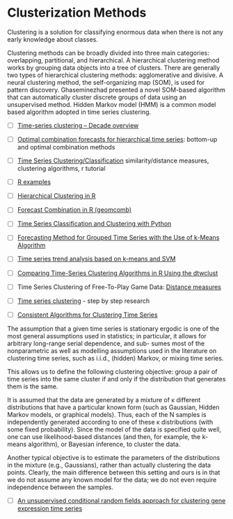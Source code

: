 # Clusterization Methods

Clustering is a solution for classifying enormous data when there is not any early knowledge about classes.

Clustering methods can be broadly divided into three main categories: overlapping, partitional,
and hierarchical. A hierarchical clustering  method works by grouping data objects into a tree 
of clusters. There are generally two types of hierarchical clustering methods: 
agglomerative and divisive. 
A neural clustering method, the self-organizing map (SOM), is used for pattern discovery. 
Ghaseminezhad  presented a novel SOM-based algorithm that can automatically cluster 
discrete groups of data using an unsupervised method. 
Hidden Markov model (HMM) is a common model based algorithm adopted in time series clustering.



- [ ] [Time-series clustering – Decade overview](https://www.sciencedirect.com/science/article/abs/pii/S0306437915000733) 



- [ ] [Optimal combination forecasts for hierarchical time series](https://robjhyndman.com/papers/Hierarchical6.pdf):  bottom-up and optimal combination methods



- [ ] [Time Series Clustering/Classification](http://www.stat.unc.edu/faculty/pipiras/timeseries/Multivariate_6_-_Classification_Clustering_-_Menu.html#what_is_this_all_about)
similarity/distance measures, clustering algorithms, r tutorial








- [ ] [R examples](http://www.rdatamining.com/examples/hierarchical-clustering)

- [ ] [Hierarchical Clustering in R](https://www.datacamp.com/community/tutorials/hierarchical-clustering-R)

- [ ] [Forecast Combination in R (geomcomb)](http://www.ceweiss.com/geomcomb-forecast-combination-in-r/)


- [ ] [Time Series Classification and Clustering with Python](http://alexminnaar.com/time-series-classification-and-clustering-with-python.html)



- [ ] [Forecasting Method for Grouped Time Series with the Use of k-Means Algorithm](https://arxiv.org/pdf/1509.04705.pdf)

- [ ] [Time series trend analysis based  on k-means and SVM](http://www.cai.sk/ojs/index.php/cai/article/view/1445/753)


- [ ] [Comparing Time-Series Clustering Algorithms in R Using the dtwclust](https://cran.r-project.org/web/packages/dtwclust/vignettes/dtwclust.pdf)




- [ ] Time Series Clustering of Free-To-Play Game Data:  [Distance measures](https://arxiv.org/pdf/1710.02268.pdf) 


- [ ] [Time series clustering](https://beta.vu.nl/nl/Images/stageverslag-roelofsen_tcm235-882304.pdf) - step by step research 







- [ ] [Consistent Algorithms for Clustering Time Series](http://www.jmlr.org/papers/volume17/khaleghi16a/khaleghi16a.pdf)

The assumption that a given time series is stationary ergodic is one of the most general 
assumptions used in statistics; in particular, it allows for arbitrary long-range serial 
dependence, and sub- sumes most of the nonparametric as well as modelling assumptions 
used in the literature on clustering time series, such as i.i.d., (hidden) Markov, or mixing time series.

This allows us to define the following clustering objective: group a pair of time series into
the same cluster if and only if the distribution that generates them is the same.

It is assumed that the data are generated by a mixture of κ different distributions 
that have a particular known form (such as Gaussian, Hidden Markov models, or graphical models). 
Thus, each of the N samples is independently generated according to one of these κ distributions 
(with some fixed probability). Since the model of the data is specified quite well, one can use 
likelihood-based distances (and then, for example, the k-means algorithm), or Bayesian inference,
to cluster the data. 

Another typical objective is to estimate the parameters of the distributions in the mixture 
(e.g., Gaussians), rather than actually clustering the data points. 
Clearly, the main difference between this setting and ours is in that we do not assume 
any known model for the data; we do not even require independence between the samples.



- [ ] [An unsupervised conditional random fields approach for clustering gene expression time series](https://pdfs.semanticscholar.org/df3b/de558808516ce834189ba50004f85a86e815.pdf)







